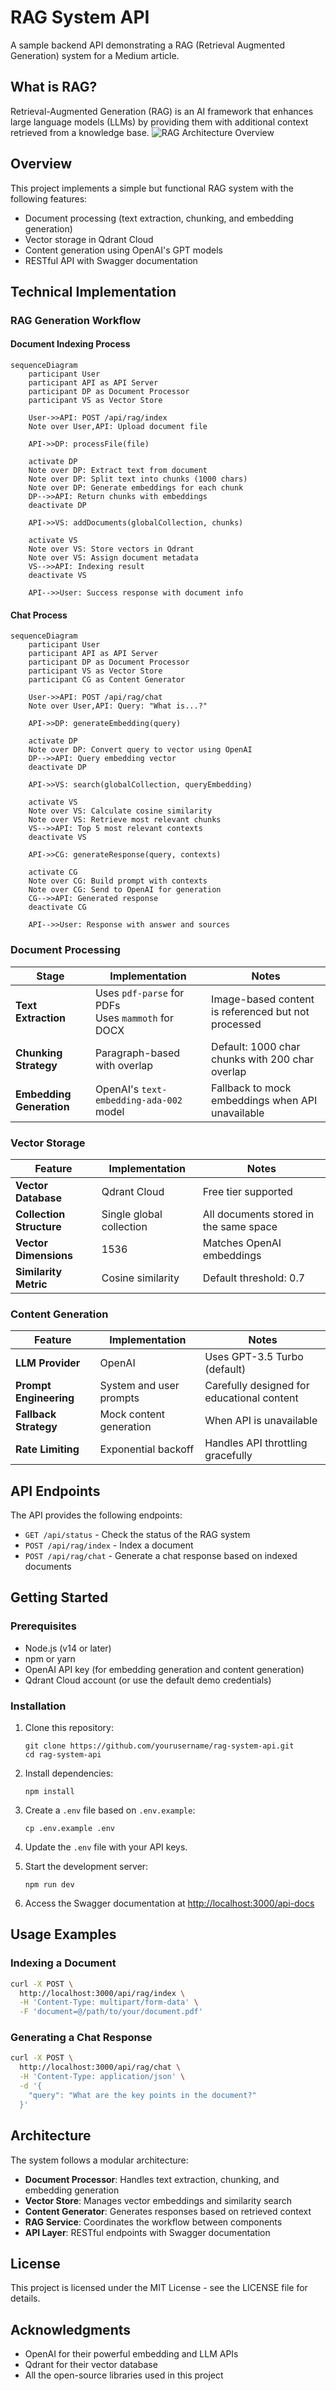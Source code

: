 # RAG System API

A sample backend API demonstrating a RAG (Retrieval Augmented Generation) system for a Medium article.


## What is RAG?

Retrieval-Augmented Generation (RAG) is an AI framework that enhances large language models (LLMs) by providing them with additional context retrieved from a knowledge base. 
![RAG Architecture Overview](https://gettectonic.com/wp-content/uploads/2024/05/Retrieval-Augmented-Generation-Techniques.webp)

## Overview

This project implements a simple but functional RAG system with the following features:

- Document processing (text extraction, chunking, and embedding generation)
- Vector storage in Qdrant Cloud
- Content generation using OpenAI's GPT models
- RESTful API with Swagger documentation


## Technical Implementation

### RAG Generation Workflow

#### Document Indexing Process
```mermaid
sequenceDiagram
    participant User
    participant API as API Server
    participant DP as Document Processor
    participant VS as Vector Store
    
    User->>API: POST /api/rag/index
    Note over User,API: Upload document file
    
    API->>DP: processFile(file)
    
    activate DP
    Note over DP: Extract text from document
    Note over DP: Split text into chunks (1000 chars)
    Note over DP: Generate embeddings for each chunk
    DP-->>API: Return chunks with embeddings
    deactivate DP
    
    API->>VS: addDocuments(globalCollection, chunks)
    
    activate VS
    Note over VS: Store vectors in Qdrant
    Note over VS: Assign document metadata
    VS-->>API: Indexing result
    deactivate VS
    
    API-->>User: Success response with document info
```

#### Chat Process
```mermaid
sequenceDiagram
    participant User
    participant API as API Server
    participant DP as Document Processor
    participant VS as Vector Store
    participant CG as Content Generator
    
    User->>API: POST /api/rag/chat
    Note over User,API: Query: "What is...?"
    
    API->>DP: generateEmbedding(query)
    
    activate DP
    Note over DP: Convert query to vector using OpenAI
    DP-->>API: Query embedding vector
    deactivate DP
    
    API->>VS: search(globalCollection, queryEmbedding)
    
    activate VS
    Note over VS: Calculate cosine similarity
    Note over VS: Retrieve most relevant chunks
    VS-->>API: Top 5 most relevant contexts
    deactivate VS
    
    API->>CG: generateResponse(query, contexts)
    
    activate CG
    Note over CG: Build prompt with contexts
    Note over CG: Send to OpenAI for generation
    CG-->>API: Generated response
    deactivate CG
    
    API-->>User: Response with answer and sources
```

### Document Processing

| Stage | Implementation | Notes |
|-------|---------------|-------|
| **Text Extraction** | Uses `pdf-parse` for PDFs<br>Uses `mammoth` for DOCX | Image-based content is referenced but not processed |
| **Chunking Strategy** | Paragraph-based with overlap | Default: 1000 char chunks with 200 char overlap |
| **Embedding Generation** | OpenAI's `text-embedding-ada-002` model | Fallback to mock embeddings when API unavailable |

### Vector Storage

| Feature | Implementation | Notes |
|---------|---------------|-------|
| **Vector Database** | Qdrant Cloud | Free tier supported |
| **Collection Structure** | Single global collection | All documents stored in the same space |
| **Vector Dimensions** | 1536 | Matches OpenAI embeddings |
| **Similarity Metric** | Cosine similarity | Default threshold: 0.7 |

### Content Generation

| Feature | Implementation | Notes |
|---------|---------------|-------|
| **LLM Provider** | OpenAI | Uses GPT-3.5 Turbo (default) |
| **Prompt Engineering** | System and user prompts | Carefully designed for educational content |
| **Fallback Strategy** | Mock content generation | When API is unavailable |
| **Rate Limiting** | Exponential backoff | Handles API throttling gracefully |

## API Endpoints

The API provides the following endpoints:

- `GET /api/status` - Check the status of the RAG system
- `POST /api/rag/index` - Index a document
- `POST /api/rag/chat` - Generate a chat response based on indexed documents

## Getting Started

### Prerequisites

- Node.js (v14 or later)
- npm or yarn
- OpenAI API key (for embedding generation and content generation)
- Qdrant Cloud account (or use the default demo credentials)

### Installation

1. Clone this repository:
   ```
   git clone https://github.com/yourusername/rag-system-api.git
   cd rag-system-api
   ```

2. Install dependencies:
   ```
   npm install
   ```

3. Create a `.env` file based on `.env.example`:
   ```
   cp .env.example .env
   ```

4. Update the `.env` file with your API keys.

5. Start the development server:
   ```
   npm run dev
   ```

6. Access the Swagger documentation at [http://localhost:3000/api-docs](http://localhost:3000/api-docs)

## Usage Examples

### Indexing a Document

```bash
curl -X POST \
  http://localhost:3000/api/rag/index \
  -H 'Content-Type: multipart/form-data' \
  -F 'document=@/path/to/your/document.pdf'
```

### Generating a Chat Response

```bash
curl -X POST \
  http://localhost:3000/api/rag/chat \
  -H 'Content-Type: application/json' \
  -d '{
    "query": "What are the key points in the document?"
  }'
```

## Architecture

The system follows a modular architecture:

- **Document Processor**: Handles text extraction, chunking, and embedding generation
- **Vector Store**: Manages vector embeddings and similarity search
- **Content Generator**: Generates responses based on retrieved context
- **RAG Service**: Coordinates the workflow between components
- **API Layer**: RESTful endpoints with Swagger documentation

## License

This project is licensed under the MIT License - see the LICENSE file for details.

## Acknowledgments

- OpenAI for their powerful embedding and LLM APIs
- Qdrant for their vector database
- All the open-source libraries used in this project

